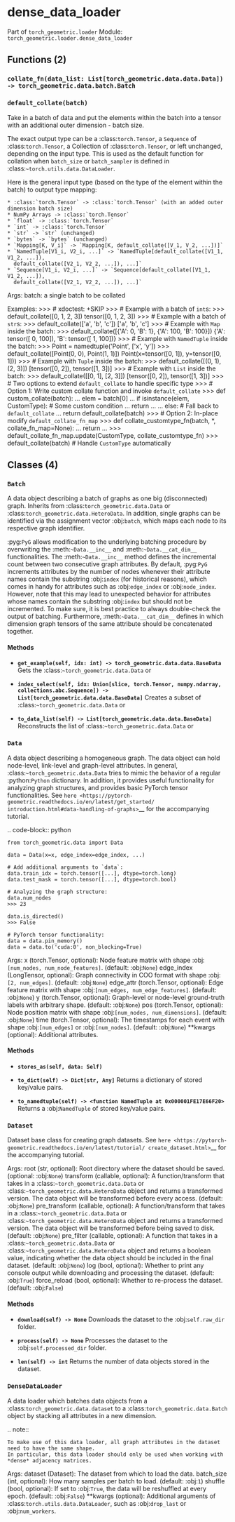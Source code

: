 # dense_data_loader

Part of `torch_geometric.loader`
Module: `torch_geometric.loader.dense_data_loader`

## Functions (2)

### `collate_fn(data_list: List[torch_geometric.data.data.Data]) -> torch_geometric.data.batch.Batch`

### `default_collate(batch)`

Take in a batch of data and put the elements within the batch into a tensor with an additional outer dimension - batch size.

The exact output type can be a :class:`torch.Tensor`, a `Sequence` of :class:`torch.Tensor`, a
Collection of :class:`torch.Tensor`, or left unchanged, depending on the input type.
This is used as the default function for collation when
`batch_size` or `batch_sampler` is defined in :class:`~torch.utils.data.DataLoader`.

Here is the general input type (based on the type of the element within the batch) to output type mapping:

    * :class:`torch.Tensor` -> :class:`torch.Tensor` (with an added outer dimension batch size)
    * NumPy Arrays -> :class:`torch.Tensor`
    * `float` -> :class:`torch.Tensor`
    * `int` -> :class:`torch.Tensor`
    * `str` -> `str` (unchanged)
    * `bytes` -> `bytes` (unchanged)
    * `Mapping[K, V_i]` -> `Mapping[K, default_collate([V_1, V_2, ...])]`
    * `NamedTuple[V1_i, V2_i, ...]` -> `NamedTuple[default_collate([V1_1, V1_2, ...]),
      default_collate([V2_1, V2_2, ...]), ...]`
    * `Sequence[V1_i, V2_i, ...]` -> `Sequence[default_collate([V1_1, V1_2, ...]),
      default_collate([V2_1, V2_2, ...]), ...]`

Args:
    batch: a single batch to be collated

Examples:
    >>> # xdoctest: +SKIP
    >>> # Example with a batch of `int`s:
    >>> default_collate([0, 1, 2, 3])
    tensor([0, 1, 2, 3])
    >>> # Example with a batch of `str`s:
    >>> default_collate(['a', 'b', 'c'])
    ['a', 'b', 'c']
    >>> # Example with `Map` inside the batch:
    >>> default_collate([{'A': 0, 'B': 1}, {'A': 100, 'B': 100}])
    {'A': tensor([  0, 100]), 'B': tensor([  1, 100])}
    >>> # Example with `NamedTuple` inside the batch:
    >>> Point = namedtuple('Point', ['x', 'y'])
    >>> default_collate([Point(0, 0), Point(1, 1)])
    Point(x=tensor([0, 1]), y=tensor([0, 1]))
    >>> # Example with `Tuple` inside the batch:
    >>> default_collate([(0, 1), (2, 3)])
    [tensor([0, 2]), tensor([1, 3])]
    >>> # Example with `List` inside the batch:
    >>> default_collate([[0, 1], [2, 3]])
    [tensor([0, 2]), tensor([1, 3])]
    >>> # Two options to extend `default_collate` to handle specific type
    >>> # Option 1: Write custom collate function and invoke `default_collate`
    >>> def custom_collate(batch):
    ...     elem = batch[0]
    ...     if isinstance(elem, CustomType):  # Some custom condition
    ...         return ...
    ...     else:  # Fall back to `default_collate`
    ...         return default_collate(batch)
    >>> # Option 2: In-place modify `default_collate_fn_map`
    >>> def collate_customtype_fn(batch, *, collate_fn_map=None):
    ...     return ...
    >>> default_collate_fn_map.update(CustomType, collate_customtype_fn)
    >>> default_collate(batch)  # Handle `CustomType` automatically

## Classes (4)

### `Batch`

A data object describing a batch of graphs as one big (disconnected)
graph.
Inherits from :class:`torch_geometric.data.Data` or
:class:`torch_geometric.data.HeteroData`.
In addition, single graphs can be identified via the assignment vector
:obj:`batch`, which maps each node to its respective graph identifier.

:pyg:`PyG` allows modification to the underlying batching procedure by
overwriting the :meth:`~Data.__inc__` and :meth:`~Data.__cat_dim__`
functionalities.
The :meth:`~Data.__inc__` method defines the incremental count between two
consecutive graph attributes.
By default, :pyg:`PyG` increments attributes by the number of nodes
whenever their attribute names contain the substring :obj:`index`
(for historical reasons), which comes in handy for attributes such as
:obj:`edge_index` or :obj:`node_index`.
However, note that this may lead to unexpected behavior for attributes
whose names contain the substring :obj:`index` but should not be
incremented.
To make sure, it is best practice to always double-check the output of
batching.
Furthermore, :meth:`~Data.__cat_dim__` defines in which dimension graph
tensors of the same attribute should be concatenated together.

#### Methods

- **`get_example(self, idx: int) -> torch_geometric.data.data.BaseData`**
  Gets the :class:`~torch_geometric.data.Data` or

- **`index_select(self, idx: Union[slice, torch.Tensor, numpy.ndarray, collections.abc.Sequence]) -> List[torch_geometric.data.data.BaseData]`**
  Creates a subset of :class:`~torch_geometric.data.Data` or

- **`to_data_list(self) -> List[torch_geometric.data.data.BaseData]`**
  Reconstructs the list of :class:`~torch_geometric.data.Data` or

### `Data`

A data object describing a homogeneous graph.
The data object can hold node-level, link-level and graph-level attributes.
In general, :class:`~torch_geometric.data.Data` tries to mimic the
behavior of a regular :python:`Python` dictionary.
In addition, it provides useful functionality for analyzing graph
structures, and provides basic PyTorch tensor functionalities.
See `here <https://pytorch-geometric.readthedocs.io/en/latest/get_started/
introduction.html#data-handling-of-graphs>`__ for the accompanying
tutorial.

.. code-block:: python

    from torch_geometric.data import Data

    data = Data(x=x, edge_index=edge_index, ...)

    # Add additional arguments to `data`:
    data.train_idx = torch.tensor([...], dtype=torch.long)
    data.test_mask = torch.tensor([...], dtype=torch.bool)

    # Analyzing the graph structure:
    data.num_nodes
    >>> 23

    data.is_directed()
    >>> False

    # PyTorch tensor functionality:
    data = data.pin_memory()
    data = data.to('cuda:0', non_blocking=True)

Args:
    x (torch.Tensor, optional): Node feature matrix with shape
        :obj:`[num_nodes, num_node_features]`. (default: :obj:`None`)
    edge_index (LongTensor, optional): Graph connectivity in COO format
        with shape :obj:`[2, num_edges]`. (default: :obj:`None`)
    edge_attr (torch.Tensor, optional): Edge feature matrix with shape
        :obj:`[num_edges, num_edge_features]`. (default: :obj:`None`)
    y (torch.Tensor, optional): Graph-level or node-level ground-truth
        labels with arbitrary shape. (default: :obj:`None`)
    pos (torch.Tensor, optional): Node position matrix with shape
        :obj:`[num_nodes, num_dimensions]`. (default: :obj:`None`)
    time (torch.Tensor, optional): The timestamps for each event with shape
        :obj:`[num_edges]` or :obj:`[num_nodes]`. (default: :obj:`None`)
    **kwargs (optional): Additional attributes.

#### Methods

- **`stores_as(self, data: Self)`**

- **`to_dict(self) -> Dict[str, Any]`**
  Returns a dictionary of stored key/value pairs.

- **`to_namedtuple(self) -> <function NamedTuple at 0x000001FE17E66F20>`**
  Returns a :obj:`NamedTuple` of stored key/value pairs.

### `Dataset`

Dataset base class for creating graph datasets.
See `here <https://pytorch-geometric.readthedocs.io/en/latest/tutorial/
create_dataset.html>`__ for the accompanying tutorial.

Args:
    root (str, optional): Root directory where the dataset should be saved.
        (optional: :obj:`None`)
    transform (callable, optional): A function/transform that takes in a
        :class:`~torch_geometric.data.Data` or
        :class:`~torch_geometric.data.HeteroData` object and returns a
        transformed version.
        The data object will be transformed before every access.
        (default: :obj:`None`)
    pre_transform (callable, optional): A function/transform that takes in
        a :class:`~torch_geometric.data.Data` or
        :class:`~torch_geometric.data.HeteroData` object and returns a
        transformed version.
        The data object will be transformed before being saved to disk.
        (default: :obj:`None`)
    pre_filter (callable, optional): A function that takes in a
        :class:`~torch_geometric.data.Data` or
        :class:`~torch_geometric.data.HeteroData` object and returns a
        boolean value, indicating whether the data object should be
        included in the final dataset. (default: :obj:`None`)
    log (bool, optional): Whether to print any console output while
        downloading and processing the dataset. (default: :obj:`True`)
    force_reload (bool, optional): Whether to re-process the dataset.
        (default: :obj:`False`)

#### Methods

- **`download(self) -> None`**
  Downloads the dataset to the :obj:`self.raw_dir` folder.

- **`process(self) -> None`**
  Processes the dataset to the :obj:`self.processed_dir` folder.

- **`len(self) -> int`**
  Returns the number of data objects stored in the dataset.

### `DenseDataLoader`

A data loader which batches data objects from a
:class:`torch_geometric.data.dataset` to a
:class:`torch_geometric.data.Batch` object by stacking all attributes in a
new dimension.

.. note::

    To make use of this data loader, all graph attributes in the dataset
    need to have the same shape.
    In particular, this data loader should only be used when working with
    *dense* adjacency matrices.

Args:
    dataset (Dataset): The dataset from which to load the data.
    batch_size (int, optional): How many samples per batch to load.
        (default: :obj:`1`)
    shuffle (bool, optional): If set to :obj:`True`, the data will be
        reshuffled at every epoch. (default: :obj:`False`)
    **kwargs (optional): Additional arguments of
        :class:`torch.utils.data.DataLoader`, such as :obj:`drop_last` or
        :obj:`num_workers`.
